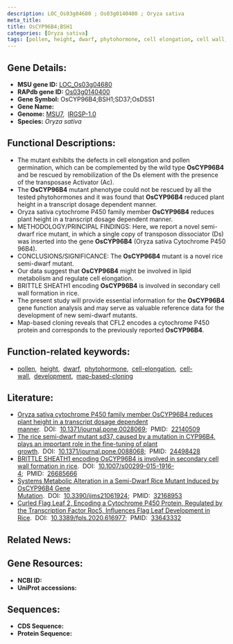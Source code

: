 ```yaml
---
description: LOC_Os03g04680 ; Os03g0140400 ; Oryza sativa
meta_title:
title: OsCYP96B4;BSH1
categories: [Oryza sativa]
tags: [pollen, height, dwarf, phytohormone, cell elongation, cell wall, development, map-based cloning]
---
```


## Gene Details:
- **MSU gene ID:** [LOC_Os03g04680](http://rice.uga.edu/cgi-bin/ORF_infopage.cgi?orf=LOC_Os03g04680)  
- **RAPdb gene ID:** [Os03g0140400](https://rapdb.dna.affrc.go.jp/locus/?name=Os03g0140400)  
- **Gene Symbol:** OsCYP96B4;BSH1;SD37;OsDSS1
- **Gene Name:**
- **Genome:**  [MSU7](http://rice.uga.edu/),&nbsp;&nbsp;[IRGSP-1.0](https://rapdb.dna.affrc.go.jp/download/irgsp1.html)
- **Species:** *Oryza sativa*

## Functional Descriptions:
   - The mutant exhibits the defects in cell elongation and pollen germination, which can be complemented by the wild type **OsCYP96B4** and be rescued by remobilization of the Ds element with the presence of the transposase Activator (Ac).
   - The **OsCYP96B4** mutant phenotype could not be rescued by all the tested phytohormones and it was found that **OsCYP96B4** reduced plant height in a transcript dosage dependent manner.
   - Oryza sativa cytochrome P450 family member **OsCYP96B4** reduces plant height in a transcript dosage dependent manner.
   - METHODOLOGY/PRINCIPAL FINDINGS: Here, we report a novel semi-dwarf rice mutant, in which a single copy of transposon dissociator (Ds) was inserted into the gene **OsCYP96B4** (Oryza sativa Cytochrome P450 96B4).
   - CONCLUSIONS/SIGNIFICANCE: The **OsCYP96B4** mutant is a novel rice semi-dwarf mutant.
   - Our data suggest that **OsCYP96B4** might be involved in lipid metabolism and regulate cell elongation.
   - BRITTLE SHEATH1 encoding **OsCYP96B4** is involved in secondary cell wall formation in rice.
   - The present study will provide essential information for the **OsCYP96B4** gene function analysis and may serve as valuable reference data for the development of new semi-dwarf mutants.
   - Map-based cloning reveals that CFL2 encodes a cytochrome P450 protein and corresponds to the previously reported **OsCYP96B4**.

## Function-related keywords:
   - [pollen](/tags/pollen/),&nbsp;&nbsp;[height](/tags/height/),&nbsp;&nbsp;[dwarf](/tags/dwarf/),&nbsp;&nbsp;[phytohormone](/tags/phytohormone/),&nbsp;&nbsp;[cell-elongation](/tags/cell-elongation/),&nbsp;&nbsp;[cell-wall](/tags/cell-wall/),&nbsp;&nbsp;[development](/tags/development/),&nbsp;&nbsp;[map-based-cloning](/tags/map-based-cloning/)

## Literature:
   - [Oryza sativa cytochrome P450 family member OsCYP96B4 reduces plant height in a transcript dosage dependent manner](https://www.doi.org/10.1371/journal.pone.0028069).&nbsp;&nbsp;DOI:&nbsp;&nbsp;[10.1371/journal.pone.0028069](https://www.doi.org/10.1371/journal.pone.0028069);&nbsp;&nbsp;PMID:&nbsp;&nbsp;[22140509](https://pubmed.ncbi.nlm.nih.gov/22140509/)
   - [The rice semi-dwarf mutant sd37, caused by a mutation in CYP96B4, plays an important role in the fine-tuning of plant growth](https://www.doi.org/10.1371/journal.pone.0088068).&nbsp;&nbsp;DOI:&nbsp;&nbsp;[10.1371/journal.pone.0088068](https://www.doi.org/10.1371/journal.pone.0088068);&nbsp;&nbsp;PMID:&nbsp;&nbsp;[24498428](https://pubmed.ncbi.nlm.nih.gov/24498428/)
   - [BRITTLE SHEATH1 encoding OsCYP96B4 is involved in secondary cell wall formation in rice](https://www.doi.org/10.1007/s00299-015-1916-4).&nbsp;&nbsp;DOI:&nbsp;&nbsp;[10.1007/s00299-015-1916-4](https://www.doi.org/10.1007/s00299-015-1916-4);&nbsp;&nbsp;PMID:&nbsp;&nbsp;[26685666](https://pubmed.ncbi.nlm.nih.gov/26685666/)
   - [Systems Metabolic Alteration in a Semi-Dwarf Rice Mutant Induced by OsCYP96B4 Gene Mutation](https://www.doi.org/10.3390/ijms21061924).&nbsp;&nbsp;DOI:&nbsp;&nbsp;[10.3390/ijms21061924](https://www.doi.org/10.3390/ijms21061924);&nbsp;&nbsp;PMID:&nbsp;&nbsp;[32168953](https://pubmed.ncbi.nlm.nih.gov/32168953/)
   - [Curled Flag Leaf 2, Encoding a Cytochrome P450 Protein, Regulated by the Transcription Factor Roc5, Influences Flag Leaf Development in Rice](https://www.doi.org/10.3389/fpls.2020.616977).&nbsp;&nbsp;DOI:&nbsp;&nbsp;[10.3389/fpls.2020.616977](https://www.doi.org/10.3389/fpls.2020.616977);&nbsp;&nbsp;PMID:&nbsp;&nbsp;[33643332](https://pubmed.ncbi.nlm.nih.gov/33643332/)

## Related News:

## Gene Resources:
- **NCBI ID:**  []()
- **UniProt accessions:** [](https://www.uniprot.org/uniprotkb//entry)

## Sequences:
- **CDS Sequence:**
- **Protein Sequence:**
